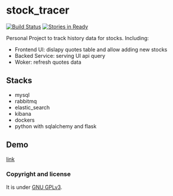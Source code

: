 # stock_tracer
[![Build Status](https://travis-ci.org/ning-yang/stock_tracer.svg?branch=master)](https://travis-ci.org/ning-yang/stock_tracer) 
[![Stories in Ready](https://badge.waffle.io/ning-yang/stock_tracer.png?label=ready&title=Ready)](http://waffle.io/ning-yang/stock_tracer)

Personal Project to track history data for stocks. Including:
- Frontend UI: dislapy quotes table and allow adding new stocks
- Backed Service: serving UI api query
- Woker: refresh quotes data 

## Stacks
- mysql
- rabbitmq
- elastic_search
- kibana
- dockers
- python with sqlalchemy and flask

## Demo
[link](http://stock.ningy.me)

### Copyright and license

It is under [GNU GPLv3](/LICENSE).
